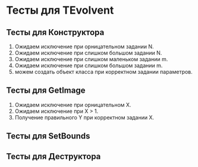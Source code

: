 ﻿# Тесты для TEvolvent

## Тесты для Конструктора
1. Ожидаем исключение при орницательном задании N. 
2. Ожидаем исключение при слишком большом задании N. 
3. Ожидаем исключение при слишком маленьком задании m. 
4. Ожидаем исключение при слишком большом задании m. 
5. можем создать объект класса при корректном задании параметров. 


## Тесты для GetImage
1. Ожидаем исключение при орницательном X. 
2. Ожидаем исключение при X > 1. 
3. Получение правильного Y при корректном задании X. 

## Тесты для SetBounds


## Тесты для Деструктора
